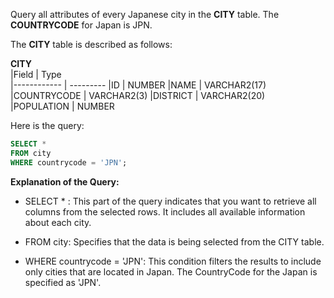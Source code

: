 Query all attributes of every Japanese city in the __CITY__ table. The __COUNTRYCODE__ for Japan is JPN.

The __CITY__ table is described as follows:

  __CITY__     
|Field        | Type                     
|------------ | ---------
|ID           | NUMBER
|NAME         | VARCHAR2(17)
|COUNTRYCODE  | VARCHAR2(3)
|DISTRICT     | VARCHAR2(20)
|POPULATION   | NUMBER

Here is the query:

```SQL
SELECT *
FROM city
WHERE countrycode = 'JPN';
```
**Explanation of the Query:**
- SELECT * : This part of the query indicates that you want to retrieve all columns from the selected rows. It includes all available information about each city.

- FROM city: Specifies that the data is being selected from the CITY table.

- WHERE countrycode = 'JPN': This condition filters the results to include only cities that are located in Japan. The CountryCode for the Japan is specified as 'JPN'.
